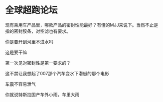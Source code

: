 # 全球超跑论坛


现有乘用车产品里，哪款产品的密封性能最好？有懂的MJJ来说下。当然不止是指的密封胶条，对空滤也有要求。

你是要开到河里不进水吗<img src="static/image/smiley/default/lol.gif" smilieid="12" border="0" alt="" /><img src="static/image/smiley/default/lol.gif" smilieid="12" border="0" alt="" /><img src="static/image/smiley/default/lol.gif" smilieid="12" border="0" alt="" /><img src="static/image/smiley/default/lol.gif" smilieid="12" border="0" alt="" /><img src="static/image/smiley/default/lol.gif" smilieid="12" border="0" alt="" />

这是要干嘛

第一次见对密封性是第一要求的？

这不禁让我想起了007那个汽车变水下潜艇的那个电影

车震不容易泄气

你就说特斯拉国产车外小雨，车里大雨
